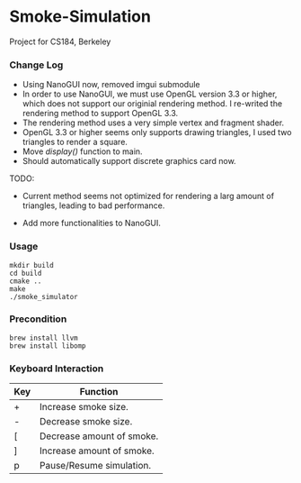 # Smoke-Simulation
Project for CS184, Berkeley

### Change Log

- Using NanoGUI now, removed imgui submodule
- In order to use NanoGUI, we must use OpenGL version 3.3 or higher, which does not support our originial rendering method. I re-writed the rendering method to support OpenGL 3.3.
- The rendering method uses a very simple vertex and fragment shader.
- OpenGL 3.3 or higher seems only supports drawing triangles, I used two triangles to render a square.
- Move *display()* function to main.
- Should automatically support discrete graphics card now.

TODO:

- Current method seems not optimized for rendering a larg amount of triangles, leading to bad performance. 

- Add more functionalities to NanoGUI.

  

### Usage

```shell
mkdir build
cd build
cmake ..
make
./smoke_simulator
```

### Precondition
```
brew install llvm
brew install libomp 
```

### Keyboard Interaction

| Key  | Function                  |
| ---- | ------------------------- |
| +    | Increase smoke size.      |
| -    | Decrease smoke size.      |
| [    | Decrease amount of smoke. |
| ]    | Increase amount of smoke. |
| p    | Pause/Resume simulation.  |

